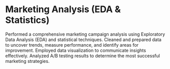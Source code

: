# Marketing Analysis (EDA & Statistics)
Performed a comprehensive marketing campaign analysis using Exploratory Data Analysis (EDA) and statistical techniques. Cleaned and prepared data to uncover trends, measure performance, and identify areas for improvement. Employed data visualization to communicate insights effectively. Analyzed A/B testing results to determine the most successful marketing strategies.
